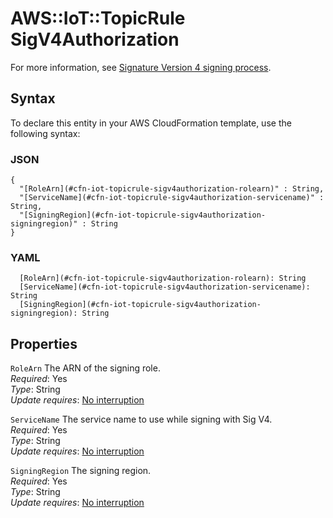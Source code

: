 # AWS::IoT::TopicRule SigV4Authorization<a name="aws-properties-iot-topicrule-sigv4authorization"></a>

For more information, see [Signature Version 4 signing process](https://docs.aws.amazon.com/general/latest/gr/signature-version-4.html)\.

## Syntax<a name="aws-properties-iot-topicrule-sigv4authorization-syntax"></a>

To declare this entity in your AWS CloudFormation template, use the following syntax:

### JSON<a name="aws-properties-iot-topicrule-sigv4authorization-syntax.json"></a>

```
{
  "[RoleArn](#cfn-iot-topicrule-sigv4authorization-rolearn)" : String,
  "[ServiceName](#cfn-iot-topicrule-sigv4authorization-servicename)" : String,
  "[SigningRegion](#cfn-iot-topicrule-sigv4authorization-signingregion)" : String
}
```

### YAML<a name="aws-properties-iot-topicrule-sigv4authorization-syntax.yaml"></a>

```
  [RoleArn](#cfn-iot-topicrule-sigv4authorization-rolearn): String
  [ServiceName](#cfn-iot-topicrule-sigv4authorization-servicename): String
  [SigningRegion](#cfn-iot-topicrule-sigv4authorization-signingregion): String
```

## Properties<a name="aws-properties-iot-topicrule-sigv4authorization-properties"></a>

`RoleArn`  <a name="cfn-iot-topicrule-sigv4authorization-rolearn"></a>
The ARN of the signing role\.  
*Required*: Yes  
*Type*: String  
*Update requires*: [No interruption](https://docs.aws.amazon.com/AWSCloudFormation/latest/UserGuide/using-cfn-updating-stacks-update-behaviors.html#update-no-interrupt)

`ServiceName`  <a name="cfn-iot-topicrule-sigv4authorization-servicename"></a>
The service name to use while signing with Sig V4\.  
*Required*: Yes  
*Type*: String  
*Update requires*: [No interruption](https://docs.aws.amazon.com/AWSCloudFormation/latest/UserGuide/using-cfn-updating-stacks-update-behaviors.html#update-no-interrupt)

`SigningRegion`  <a name="cfn-iot-topicrule-sigv4authorization-signingregion"></a>
The signing region\.  
*Required*: Yes  
*Type*: String  
*Update requires*: [No interruption](https://docs.aws.amazon.com/AWSCloudFormation/latest/UserGuide/using-cfn-updating-stacks-update-behaviors.html#update-no-interrupt)